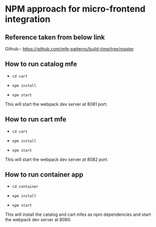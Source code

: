 # NPM approach for micro-frontend integration

## Reference taken from below link

Github:- https://github.com/mfe-patterns/build-time/tree/master


## How to run catalog mfe

- `cd cart`

- `npm install`

- `npm start`

This will start the webpack dev server at 8081 port.

## How to run cart mfe

- `cd cart`

- `npm install`

- `npm start`

This will start the webpack dev server at 8082 port.

## How to run container app

- `cd container`

- `npm install`

- `npm start`


This will install the catalog and cart mfes as npm dependencies and start the webpack dev server at 8080.